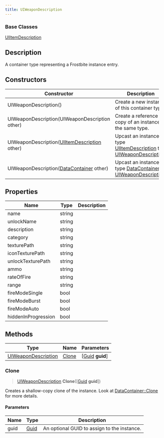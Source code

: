 ```yaml
---
title: UIWeaponDescription
---
```

### Base Classes

[UIItemDescription](/vext/ref/fb/uiitemdescription/)

## Description

A container type representing a Frostbite instance entry.

## Constructors

| Constructor                                                                    | Description                                                                                                                   |
| ------------------------------------------------------------------------------ | ----------------------------------------------------------------------------------------------------------------------------- |
| UIWeaponDescription()                                                          | Create a new instance of this container type.                                                                                 |
| UIWeaponDescription(UIWeaponDescription other)                                 | Create a reference copy of an instance of the same type.                                                                      |
| UIWeaponDescription([UIItemDescription](/vext/ref/fb/uiitemdescription/) other)              | Upcast an instance of type [UIItemDescription](/vext/ref/fb/uiitemdescription/) to [UIWeaponDescription](/vext/ref/fb/uiweapondescription/).              |
| UIWeaponDescription([DataContainer](/vext/ref/shared/class/datacontainer) other) | Upcast an instance of type [DataContainer](/vext/ref/shared/class/datacontainer) to [UIWeaponDescription](/vext/ref/fb/uiweapondescription/). |

## Properties

| Name                | Type   | Description |
| ------------------- | ------ | ----------- |
| name                | string |             |
| unlockName          | string |             |
| description         | string |             |
| category            | string |             |
| texturePath         | string |             |
| iconTexturePath     | string |             |
| unlockTexturePath   | string |             |
| ammo                | string |             |
| rateOfFire          | string |             |
| range               | string |             |
| fireModeSingle      | bool   |             |
| fireModeBurst       | bool   |             |
| fireModeAuto        | bool   |             |
| hiddenInProgression | bool   |             |

## Methods

| Type                                       | Name            | Parameters                                     |
| ------------------------------------------ | --------------- | ---------------------------------------------- |
| [UIWeaponDescription](/vext/ref/fb/uiweapondescription/) | [Clone](#clone) | \[[Guid](/vext/ref/shared/class/guid) **guid**\] |

### Clone

> [UIWeaponDescription](/vext/ref/fb/uiweapondescription/) **Clone**(\[[Guid](/vext/ref/shared/class/guid) **guid**\])

Creates a shallow-copy clone of the instance. Look at [DataContainer::Clone](/vext/ref/shared/class/datacontainer#clone) for more details.

#### Parameters

| Name | Type         | Description                                 |
| ---- | ------------ | ------------------------------------------- |
| guid | [Guid](/vext/ref/shared/class/guid/) | An optional GUID to assign to the instance. |
